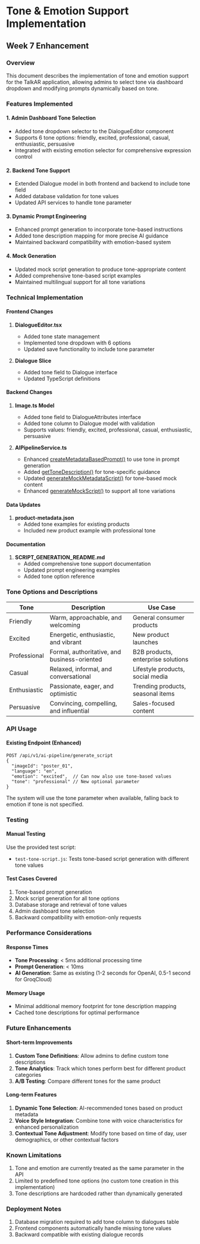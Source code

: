 # Tone & Emotion Support Implementation

## Week 7 Enhancement

### Overview

This document describes the implementation of tone and emotion support for the TalkAR application, allowing admins to select tone via dashboard dropdown and modifying prompts dynamically based on tone.

### Features Implemented

#### 1. Admin Dashboard Tone Selection

- Added tone dropdown selector to the DialogueEditor component
- Supports 6 tone options: friendly, excited, professional, casual, enthusiastic, persuasive
- Integrated with existing emotion selector for comprehensive expression control

#### 2. Backend Tone Support

- Extended Dialogue model in both frontend and backend to include tone field
- Added database validation for tone values
- Updated API services to handle tone parameter

#### 3. Dynamic Prompt Engineering

- Enhanced prompt generation to incorporate tone-based instructions
- Added tone description mapping for more precise AI guidance
- Maintained backward compatibility with emotion-based system

#### 4. Mock Generation

- Updated mock script generation to produce tone-appropriate content
- Added comprehensive tone-based script examples
- Maintained multilingual support for all tone variations

### Technical Implementation

#### Frontend Changes

1. **DialogueEditor.tsx**

   - Added tone state management
   - Implemented tone dropdown with 6 options
   - Updated save functionality to include tone parameter

2. **Dialogue Slice**
   - Added tone field to Dialogue interface
   - Updated TypeScript definitions

#### Backend Changes

1. **Image.ts Model**

   - Added tone field to DialogueAttributes interface
   - Added tone column to Dialogue model with validation
   - Supports values: friendly, excited, professional, casual, enthusiastic, persuasive

2. **AIPipelineService.ts**
   - Enhanced [createMetadataBasedPrompt()](file:///Users/ajitreddy/Engineering/Projets/TalkAR/TalkAR%20-/backend/src/services/aiPipelineService.ts#L343-L372) to use tone in prompt generation
   - Added [getToneDescription()](file:///Users/ajitreddy/Engineering/Projets/TalkAR/TalkAR%20-/backend/src/services/aiPipelineService.ts#L374-L384) for tone-specific guidance
   - Updated [generateMockMetadataScript()](file:///Users/ajitreddy/Engineering/Projets/TalkAR/TalkAR%20-/backend/src/services/aiPipelineService.ts#L386-L409) for tone-based mock content
   - Enhanced [generateMockScript()](file:///Users/ajitreddy/Engineering/Projets/TalkAR/TalkAR%20-/backend/src/services/aiPipelineService.ts#L1357-L1369) to support all tone variations

#### Data Updates

1. **product-metadata.json**
   - Added tone examples for existing products
   - Included new product example with professional tone

#### Documentation

1. **SCRIPT_GENERATION_README.md**
   - Added comprehensive tone support documentation
   - Updated prompt engineering examples
   - Added tone option reference

### Tone Options and Descriptions

| Tone         | Description                                  | Use Case                           |
| ------------ | -------------------------------------------- | ---------------------------------- |
| Friendly     | Warm, approachable, and welcoming            | General consumer products          |
| Excited      | Energetic, enthusiastic, and vibrant         | New product launches               |
| Professional | Formal, authoritative, and business-oriented | B2B products, enterprise solutions |
| Casual       | Relaxed, informal, and conversational        | Lifestyle products, social media   |
| Enthusiastic | Passionate, eager, and optimistic            | Trending products, seasonal items  |
| Persuasive   | Convincing, compelling, and influential      | Sales-focused content              |

### API Usage

#### Existing Endpoint (Enhanced)

```
POST /api/v1/ai-pipeline/generate_script
{
  "imageId": "poster_01",
  "language": "en",
  "emotion": "excited",  // Can now also use tone-based values
  "tone": "professional" // New optional parameter
}
```

The system will use the tone parameter when available, falling back to emotion if tone is not specified.

### Testing

#### Manual Testing

Use the provided test script:

- `test-tone-script.js`: Tests tone-based script generation with different tone values

#### Test Cases Covered

1. Tone-based prompt generation
2. Mock script generation for all tone options
3. Database storage and retrieval of tone values
4. Admin dashboard tone selection
5. Backward compatibility with emotion-only requests

### Performance Considerations

#### Response Times

- **Tone Processing**: < 5ms additional processing time
- **Prompt Generation**: < 10ms
- **AI Generation**: Same as existing (1-2 seconds for OpenAI, 0.5-1 second for GroqCloud)

#### Memory Usage

- Minimal additional memory footprint for tone description mapping
- Cached tone descriptions for optimal performance

### Future Enhancements

#### Short-term Improvements

1. **Custom Tone Definitions**: Allow admins to define custom tone descriptions
2. **Tone Analytics**: Track which tones perform best for different product categories
3. **A/B Testing**: Compare different tones for the same product

#### Long-term Features

1. **Dynamic Tone Selection**: AI-recommended tones based on product metadata
2. **Voice Style Integration**: Combine tone with voice characteristics for enhanced personalization
3. **Contextual Tone Adjustment**: Modify tone based on time of day, user demographics, or other contextual factors

### Known Limitations

1. Tone and emotion are currently treated as the same parameter in the API
2. Limited to predefined tone options (no custom tone creation in this implementation)
3. Tone descriptions are hardcoded rather than dynamically generated

### Deployment Notes

1. Database migration required to add tone column to dialogues table
2. Frontend components automatically handle missing tone values
3. Backward compatible with existing dialogue records
